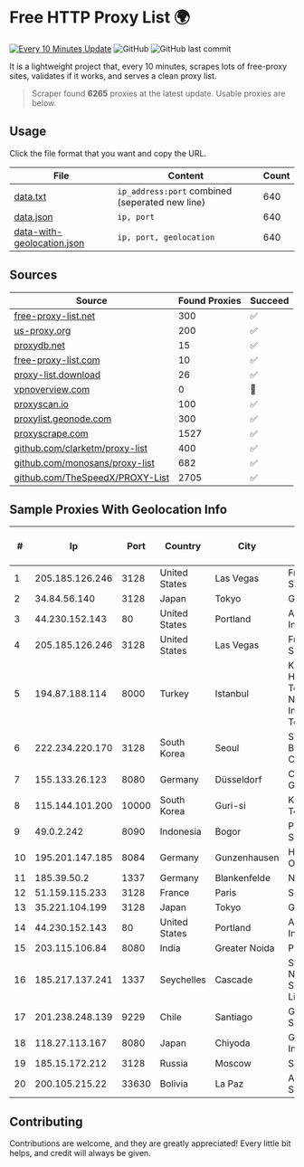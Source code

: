 
# Free HTTP Proxy List 🌍

[![Every 10 Minutes Update](https://github.com/mertguvencli/http-proxy-list/actions/workflows/main.yml/badge.svg?branch=main)](https://github.com/mertguvencli/http-proxy-list/actions/workflows/main.yml)
![GitHub](https://img.shields.io/github/license/mertguvencli/http-proxy-list)
![GitHub last commit](https://img.shields.io/github/last-commit/mertguvencli/http-proxy-list)

It is a lightweight project that, every 10 minutes, scrapes lots of free-proxy sites, validates if it works, and serves a clean proxy list.


> Scraper found **6265** proxies at the latest update. Usable proxies are below.

## Usage

Click the file format that you want and copy the URL.


|File|Content|Count|
|----|-------|-----|
|[data.txt](https://raw.githubusercontent.com/mertguvencli/http-proxy-list/main/proxy-list/data.txt)|`ip_address:port` combined (seperated new line)|640|
|[data.json](https://raw.githubusercontent.com/mertguvencli/http-proxy-list/main/proxy-list/data.json)|`ip, port`|640|
|[data-with-geolocation.json](https://raw.githubusercontent.com/mertguvencli/http-proxy-list/main/proxy-list/data-with-geolocation.json)|`ip, port, geolocation`|640|

## Sources

|Source|Found Proxies|Succeed|
|------|-------------|-------|
|[free-proxy-list.net](https://free-proxy-list.net)|300|✅|
|[us-proxy.org](https://www.us-proxy.org)|200|✅|
|[proxydb.net](http://proxydb.net)|15|✅|
|[free-proxy-list.com](https://free-proxy-list.com/?page=&port=&type%5B%5D=http&type%5B%5D=https&up_time=0&search=Search)|10|✅|
|[proxy-list.download](https://www.proxy-list.download/HTTP)|26|✅|
|[vpnoverview.com](https://vpnoverview.com/privacy/anonymous-browsing/free-proxy-servers)|0|🚫|
|[proxyscan.io](https://www.proxyscan.io)|100|✅|
|[proxylist.geonode.com](https://proxylist.geonode.com/api/proxy-list?limit=300&page=1&sort_by=lastChecked&sort_type=desc&protocols=http,https)|300|✅|
|[proxyscrape.com](https://api.proxyscrape.com/v2/?request=displayproxies&protocol=http&timeout=10000&country=all&ssl=all&anonymity=all)|1527|✅|
|[github.com/clarketm/proxy-list](https://raw.githubusercontent.com/clarketm/proxy-list/master/proxy-list-raw.txt)|400|✅|
|[github.com/monosans/proxy-list](https://raw.githubusercontent.com/monosans/proxy-list/main/proxies/http.txt)|682|✅|
|[github.com/TheSpeedX/PROXY-List](https://raw.githubusercontent.com/TheSpeedX/PROXY-List/master/http.txt)|2705|✅|


## Sample Proxies With Geolocation Info

|#|Ip|Port|Country|City|Internet Service Provider|
|-|--|----|-------|----|-------------------------|
|1|205.185.126.246|3128|United States|Las Vegas|FranTech Solutions|
|2|34.84.56.140|3128|Japan|Tokyo|Google LLC|
|3|44.230.152.143|80|United States|Portland|Amazon.com, Inc.|
|4|205.185.126.246|3128|United States|Las Vegas|FranTech Solutions|
|5|194.87.188.114|8000|Turkey|Istanbul|Kadir Huseyin Tezcan Nosspeed Internet Teknolojileri|
|6|222.234.220.170|3128|South Korea|Seoul|SK Broadband Co Ltd|
|7|155.133.26.123|8080|Germany|Düsseldorf|Contabo GmbH|
|8|115.144.101.200|10000|South Korea|Guri-si|Korea Telecom|
|9|49.0.2.242|8090|Indonesia|Bogor|PT Usaha Adi Sanggoro|
|10|195.201.147.185|8084|Germany|Gunzenhausen|Hetzner Online GmbH|
|11|185.39.50.2|1337|Germany|Blankenfelde|NETZNUTZ|
|12|51.159.115.233|3128|France|Paris|SCALEWAY|
|13|35.221.104.199|3128|Japan|Tokyo|Google LLC|
|14|44.230.152.143|80|United States|Portland|Amazon.com, Inc.|
|15|203.115.106.84|8080|India|Greater Noida|PRIMENET|
|16|185.217.137.241|1337|Seychelles|Cascade|Stallion Network Services Limited|
|17|201.238.248.139|9229|Chile|Santiago|Gtd Internet S.A|
|18|118.27.113.167|8080|Japan|Chiyoda|GMO Internet, Inc.|
|19|185.15.172.212|3128|Russia|Moscow|SafeData LLC|
|20|200.105.215.22|33630|Bolivia|La Paz|AXS Bolivia S. A.|



## Contributing

Contributions are welcome, and they are greatly appreciated! Every
little bit helps, and credit will always be given.


